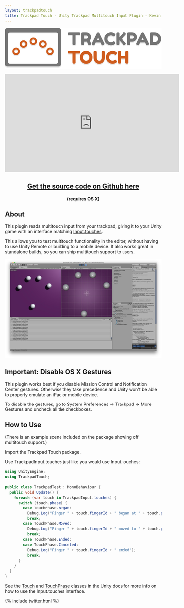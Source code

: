 ```yaml
---
layout: trackpadtouch
title: Trackpad Touch - Unity Trackpad Multitouch Input Plugin - Kevin Watters
---
```


<a href="http://u3d.as/content/kevin-watters/trackpad-touch"><img src="tt_logo-horizontal-700px.png" title="Trackpad Touch"></a>

<center>
<iframe width="560" height="315" src="https://www.youtube.com/embed/DT7tO7-4VnM" frameborder="0" allowfullscreen></iframe>

<h2><a href="https://github.com/kevinw/trackpadtouch">Get the source code on Github here</a></h2>
<h4>(requires OS X)</h4>

</center>

## About

This plugin reads multitouch input from your trackpad, giving it to your Unity
game with an interface matching [Input.touches](http://docs.unity3d.com/ScriptReference/Input-touches.html).

This allows you to test multitouch functionality in the editor,
without having to use Unity Remote or building to a mobile device. It also works great in standalone builds, so you can ship
multitouch support to users.

<a href="TrackpadTouchEditorScreenshot.png"><img src="TrackpadTouchEditorScreenshot700.jpg"></a>

## Important: Disable OS X Gestures

This plugin works best if you disable Mission Control and Notification Center
gestures. Otherwise they take precedence and Unity won't be able to properly
emulate an iPad or mobile device.

To disable the gestures, go to System Preferences -> Trackpad -> More Gestures
and uncheck all the checkboxes.

## How to Use

(There is an example scene included on the package showing off multitouch
support.)

Import the Trackpad Touch package.

Use TrackpadInput.touches just like you would use Input.touches:

```csharp
using UnityEngine;
using TrackpadTouch;

public class TrackpadTest : MonoBehaviour {
  public void Update() {
    foreach (var touch in TrackpadInput.touches) {
      switch (touch.phase) {
        case TouchPhase.Began:
          Debug.Log("Finger " + touch.fingerId + " began at " + touch.position);
          break;
        case TouchPhase.Moved:
          Debug.Log("Finger " + touch.fingerId + " moved to " + touch.position);
          break;
        case TouchPhase.Ended:
        case TouchPhase.Canceled:
          Debug.Log("Finger " + touch.fingerId + " ended");
          break;
      }
    }
  }
}
```

See the [Touch](http://docs.unity3d.com/ScriptReference/Touch.html) and [TouchPhase](http://docs.unity3d.com/ScriptReference/TouchPhase.html) classes in the Unity docs for more info on how
to use the Input.touches interface.

{% include twitter.html %}
